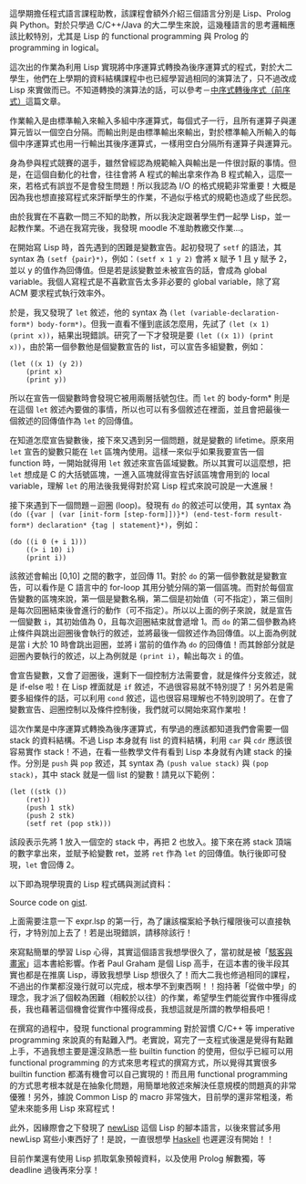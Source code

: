 <!--
[date]: 2013-05-29
[title]: 使用 Common Lisp 實現中序運算式轉後序運算式
[name]: use-common-Lisp-to-convert-infix-expr-to-postfix-expr
[tag]: Common Lisp, postfix expression | 後序運算式
-->

這學期擔任程式語言課程助教，該課程會額外介紹三個語言分別是 Lisp、Prolog 與 Python。對於只學過 C/C++/Java 的大二學生來說，這幾種語言的思考邏輯應該比較特別，尤其是 Lisp 的 functional programming 與 Prolog 的 programming in logical。

這次出的作業為利用 Lisp 實現將中序運算式轉換為後序運算式的程式，對於大二學生，他們在上學期的資料結構課程中也已經學習過相同的演算法了，只不過改成 Lisp 來實做而已。不知道轉換的演算法的話，可以參考－[中序式轉後序式（前序式）][infix-to-postfix]這篇文章。

作業輸入是由標準輸入來輸入多組中序運算式，每個式子一行，且所有運算子與運算元皆以一個空白分隔。而輸出則是由標準輸出來輸出，對於標準輸入所輸入的每個中序運算式也用一行輸出其後序運算式，一樣用空白分隔所有運算子與運算元。

身為參與程式競賽的選手，雖然曾經認為規範輸入與輸出是一件很討厭的事情。但是，在這個自動化的社會，往往會將 A 程式的輸出拿來作為 B 程式輸入，這麼一來，若格式有誤豈不是會發生問題！所以我認為 I/O 的格式規範非常重要！大概是因為我也想直接寫程式來評斷學生的作業，不過似乎格式的規範也造成了些民怨。

由於我實在不喜歡一問三不知的助教，所以我決定跟著學生們一起學 Lisp，並一起教作業。不過在我寫完後，我發現 moodle 不准助教繳交作業…。

在開始寫 Lisp 時，首先遇到的困難是變數宣告。起初發現了 `setf` 的語法，其 syntax 為 `(setf {pair}*)`，例如：`(setf x 1 y 2)` 會將 x 賦予 1 且 y 賦予 2，並以 y 的值作為回傳值。但是若是該變數並未被宣告的話，會成為 global variable。我個人寫程式是不喜歡宣告太多非必要的 global variable，除了寫 ACM 要求程式執行效率外。

於是，我又發現了 `let` 敘述，他的 syntax 為 `(let (variable-declaration-form*) body-form*)`。但我一直看不懂到底該怎麼用，先試了 `(let (x 1) (print x))`，結果出現錯誤。研究了一下才發現是要 `(let ((x 1)) (print x))`，由於第一個參數他是個變數宣告的 list，可以宣告多組變數，例如：

```clisp
(let ((x 1) (y 2))
    (print x)
    (print y))
```
    
所以在宣告一個變數時會發現它被用兩層括號包住。而 `let` 的 body-form* 則是在這個 `let` 敘述內要做的事情，所以也可以有多個敘述在裡面，並且會把最後一個敘述的回傳值作為 `let` 的回傳值。

在知道怎麼宣告變數後，接下來又遇到另一個問題，就是變數的 lifetime。原來用 `let` 宣告的變數只能在 `let` 區塊內使用。這樣一來似乎如果我要宣告一個 function 時，一開始就得用 `let` 敘述來宣告區域變數。所以其實可以這麼想，把 `let` 想成是 C 的大括號區塊，一進入區塊就得宣告好該區塊會用到的 local variable，理解 `let` 的用法後我覺得對於寫 Lisp 程式來說可說是一大進展！

接下來遇到下一個問題－迴圈 (loop)。發現有 `do` 的敘述可以使用，其 syntax 為 `(do ({var | (var [init-form [step-form]])}*) (end-test-form result-form*) declaration* {tag | statement}*)`，例如：

```clisp
(do ((i 0 (+ i 1)))
    ((> i 10) i)
    (print i))
```

該敘述會輸出 [0,10] 之間的數字，並回傳 11。對於 `do` 的第一個參數就是變數宣告，可以看作是 C 語言中的 for-loop 其用分號分隔的第一個區塊。而對於每個宣告變數的區塊來說，第一個是變數名稱，第二個是初始值（可不指定），第三個則是每次回圈結束後會進行的動作（可不指定）。所以以上面的例子來說，就是宣告一個變數 `i`，其初始值為 0，且每次迴圈結束就會遞增 1。而 `do` 的第二個參數為終止條件與跳出迴圈後會執行的敘述，並將最後一個敘述作為回傳值。以上面為例就是當 i 大於 10 時會跳出迴圈，並將 i 當前的值作為 `do` 的回傳值！而其餘部分就是迴圈內要執行的敘述，以上為例就是 `(print i)`，輸出每次 `i` 的值。

會宣告變數，又會了迴圈後，還剩下一個控制方法需要會，就是條件分支敘述，就是 if-else 啦！在 Lisp 裡面就是 `if` 敘述，不過很容易就不特別提了！另外若是需要多組條件的話，可以利用 `cond` 敘述，這也很容易理解也不特別說明了。在會了變數宣告、迴圈控制以及條件控制後，我們就可以開始來寫作業啦！

這次作業是中序運算式轉換為後序運算式，有學過的應該都知道我們會需要一個 stack 的資料結構。不過 Lisp 本身就有 list 的資料結構，利用 `car` 與 `cdr` 應該很容易實作 stack！不過，在看一些教學文件有看到 Lisp 本身就有內建 stack 的操作。分別是 `push` 與 `pop` 敘述，其 syntax 為 `(push value stack)` 與 `(pop stack)`，其中 stack 就是一個 list 的變數！請見以下範例：

```clisp
(let ((stk ())
    (ret))
    (push 1 stk)
    (push 2 stk)
    (setf ret (pop stk)))
```

該段表示先將 1 放入一個空的 stack 中，再把 2 也放入。接下來在將 stack 頂端的數字拿出來，並賦予給變數 ret，並將 `ret` 作為 `let` 的回傳值。執行後即可發現，`let` 會回傳 2。

以下即為現學現賣的 Lisp 程式碼與測試資料：

<script src="https://gist.github.com/5664977.js"></script>

Source code on [gist][gist].

上面需要注意一下 expr.lsp 的第一行，為了讓該檔案給予執行權限後可以直接執行，才特別加上去了！若是出現錯誤，請移除該行！

來寫點簡單的學習 Lisp 心得，其實這個語言我想學很久了，當初就是被「[駭客與畫家][hackers and painters]」這本書給影響。作者 Paul Graham 是個 Lisp 高手，在這本書的後半段其實也都是在推廣 Lisp，導致我想學 Lisp 想很久了！而大二我也修過相同的課程，不過出的作業都沒幾行就可以完成，根本學不到東西啊！！抱持著「從做中學」的理念，我才派了個較為困難（相較於以往）的作業，希望學生們能從實作中獲得成長，我也藉著這個機會從實作中獲得成長，我想這就是所謂的教學相長吧！

在撰寫的過程中，發現 functional programming 對於習慣 C/C++ 等 imperative programming 來說真的有點難入門。老實說，寫完了一支程式後還是覺得有點難上手，不過我想主要是還沒熟悉一些 builtin function 的使用，但似乎已經可以用 functional programming 的方式來思考程式的撰寫方式，所以覺得其實很多 builtin function 都滿有機會可以自己實現的！而且用 functional programming 的方式思考根本就是在抽象化問題，用簡單地敘述來解決任意規模的問題真的非常優雅！另外，據說 Common Lisp 的 macro 非常強大，目前學的還非常粗淺，希望未來能多用 Lisp 來寫程式！

此外，因緣際會之下發現了 [newLisp][newLisp] 這個 Lisp 的腳本語言，以後來嘗試多用 newLisp 寫些小東西好了！是說，一直很想學 [Haskell][haskell] 也遲遲沒有開始！！

目前作業還有使用 Lisp 抓取氣象預報資料，以及使用 Prolog 解數獨，等 deadline 過後再來分享！

[infix-to-postfix]: http://openhome.cc/Gossip/AlgorithmGossip/InFixPostfix.htm
[gist]: https://gist.github.com/5664977
[hackers and painters]: http://www.anobii.com/books/%E9%A7%AD%E5%AE%A2%E8%88%87%E7%95%AB%E5%AE%B6/9789867794697/003bca9f19d7b292b4/
[newLisp]: http://www.newLisp.org/
[haskell]: http://www.haskell.org/haskellwiki/Haskell